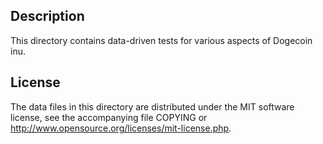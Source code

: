 Description
------------

This directory contains data-driven tests for various aspects of Dogecoin inu.

License
--------

The data files in this directory are distributed under the MIT software
license, see the accompanying file COPYING or
http://www.opensource.org/licenses/mit-license.php.

